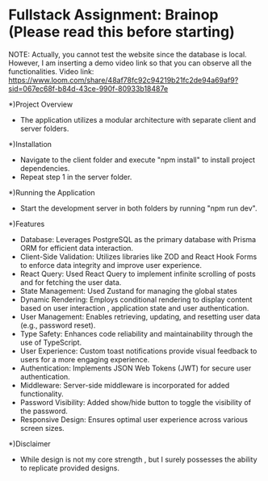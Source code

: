 # Fullstack Assignment: Brainop (Please read this before starting)

NOTE: Actually, you cannot test the website since the database is local. However, I am inserting a demo video link so that you can observe all the functionalities.
Video link: https://www.loom.com/share/48af78fc92c94219b21fc2de94a69af9?sid=067ec68f-b84d-43ce-990f-80933b18487e 

*)Project Overview
- The application utilizes a modular architecture with separate client and server folders.

*)Installation
- Navigate to the client folder and execute "npm install" to install project dependencies.
- Repeat step 1 in the server folder.
  
*)Running the Application
- Start the development server in both folders by running "npm run dev".

*)Features
- Database: Leverages PostgreSQL as the primary database with Prisma ORM for efficient data interaction.
- Client-Side Validation: Utilizes libraries like ZOD and React Hook Forms to enforce data integrity and improve user experience.
- React Query: Used React Query to implement infinite scrolling of posts and for fetching the user data.
- State Management: Used Zustand for managing the global states 
- Dynamic Rendering: Employs conditional rendering to display content based on user interaction , application state and user authentication.
- User Management: Enables retrieving, updating, and resetting user data (e.g., password reset).
- Type Safety: Enhances code reliability and maintainability through the use of TypeScript.
- User Experience: Custom toast notifications provide visual feedback to users for a more engaging experience.
- Authentication: Implements JSON Web Tokens (JWT) for secure user authentication.
- Middleware: Server-side middleware is incorporated for added functionality.
- Password Visibility: Added show/hide button to toggle the visibility of the password.
- Responsive Design: Ensures optimal user experience across various screen sizes.

*)Disclaimer
- While design is not my core strength , but I surely possesses the ability to replicate provided designs.
